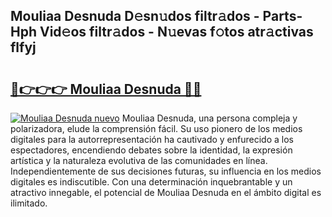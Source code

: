 ## Mouliaa Desnuda D𝚎sn𝚞dos filtr𝚊dos - Parts-Hph Vid𝚎os filtr𝚊dos - N𝚞evas f𝚘tos atr𝚊ctivas flfyj

# <h2><a href="http://mb9r7mm.tromn.icu/?c=Mouliaa+Desnuda">🔗👉👉👉 Mouliaa Desnuda 🔗🔗</a></h2>

[![Mouliaa Desnuda nuevo](https://i.imgur.com/pEAQMta.gif)](http://mb9r7mm.tromn.icu/?c=Mouliaa+Desnuda)
Mouliaa Desnuda, una persona compleja y polarizadora, elude la comprensión fácil. Su uso pionero de los medios digitales para la autorrepresentación ha cautivado y enfurecido a los espectadores, encendiendo debates sobre la identidad, la expresión artística y la naturaleza evolutiva de las comunidades en línea. Independientemente de sus decisiones futuras, su influencia en los medios digitales es indiscutible. Con una determinación inquebrantable y un atractivo innegable, el potencial de Mouliaa Desnuda en el ámbito digital es ilimitado.

